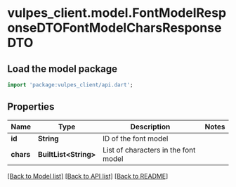 # vulpes_client.model.FontModelResponseDTOFontModelCharsResponseDTO

## Load the model package
```dart
import 'package:vulpes_client/api.dart';
```

## Properties
Name | Type | Description | Notes
------------ | ------------- | ------------- | -------------
**id** | **String** | ID of the font model | 
**chars** | **BuiltList&lt;String&gt;** | List of characters in the font model | 

[[Back to Model list]](../README.md#documentation-for-models) [[Back to API list]](../README.md#documentation-for-api-endpoints) [[Back to README]](../README.md)


